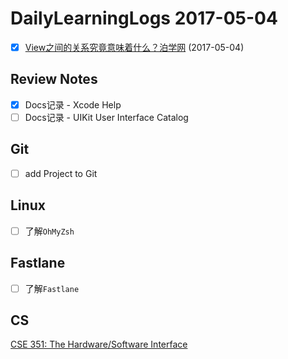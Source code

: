 
# DailyLearningLogs  2017-05-04


- [x] [View之间的关系究竟意味着什么？泊学网](https://boxueio.com/series/ios-101/ebook/110) (2017-05-04)

## Review Notes

- [X]  Docs记录 - Xcode Help
- [ ]  Docs记录 - UIKit User Interface Catalog

## Git
- [ ] add Project to Git

## Linux

- [ ] 了解`OhMyZsh`

## Fastlane

- [ ] 了解`Fastlane`

## CS
[CSE 351: The Hardware/Software Interface](https://courses.cs.washington.edu/courses/cse351/16sp/videos.html)

